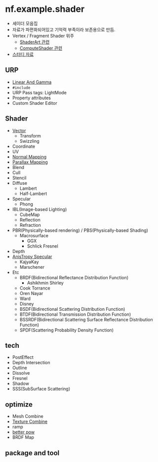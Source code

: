 # nf.example.shader

- 셰이더 모음집
- 자료가 파편화되어있고 기억력 부족이라 보존용으로 만듬.
- Vertex / Fragment Shader 위주
  - [ShaderArt 관련](https://github.com/netpyoung/unity.shader.sandbox)
  - [ComputeShader 관련](https://github.com/netpyoung/nf.example.computeshader)
- [스터디 자료](./doc/Lecture.md)

## URP

- [Linear And Gamma](./urp_shader/linear_and_gamma.md)
- `#include`
- URP Pass tags: LightMode
- Property attributes
- Custom Shader Editor

## Shader

- [Vector](./doc/Vector.md)
  - Transform
  - Swizzling
- Coordinate
- UV
- [Normal Mapping](./doc/NormalMap.md)
- [Parallax Mapping](./doc/ParallaxMapping.md)
- Blend
- Cull
- Stencil
- Diffuse
  - Lambert
  - Half-Lambert
- Specular
  - Phong
- IBL(Image-based Lighting)
  - CubeMap
  - Reflection
  - Refraction
- PBR(Physically-based rendering) / PBS(Physically-based Shading)
  - Macrosurface
    - GGX
    - Schlick Fresnel
- Depth
- [AnisTropy Specular](./doc/HairAnisotropic.md)
  - KajyaKay
  - Marschener
- Etc
  - BRDF(Bidirectional Reflectance Distribution Function)
    - Ashikhmin Shirley
  - Cook Torrance
  - Oren Nayar
  - Ward
  - Disney
  - BSDF(Bidirectional Scattering Distribution Function)
  - BTDF(Bidirectional Transmission Distribution Function)
  - BSSRDF(Bidirectional Scattering Surface Reflectance Distribution Function)
  - SPDF(Scattering Probability Density Function)

## tech

- PostEffect
- Depth Intersection
- Outline
- Dissolve
- Fresnel
- Shadow
- SSS(SubSurface Scattering)

## optimize

- Mesh Combine
- [Texture Combine](./doc/OptimizeCombineTexture.md)
- ramp
- [better pow](./doc/SpecularPowApproximation.md)
- BRDF Map

## package and tool
